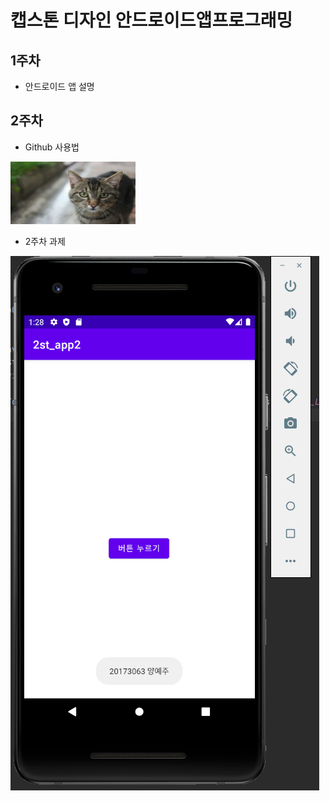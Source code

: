 # 캡스톤 디자인 안드로이드앱프로그래밍

## 1주차
  - 안드로이드 앱 설명

## 2주차
  - Github 사용법

<img width="200" height="100" src="./png/cat.jpg"></img>

  - 2주차 과제

<img width="" height="" src="./png/2ndstudy.png"></img>

